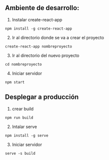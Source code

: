 ## Ambiente de desarrollo:

1. Instalar create-react-app
```
npm install -g create-react-app
```

2. Ir al directorio donde se va a crear el proyecto

```
create-react-app nombreproyecto
```

3. Ir al directorio del nuevo proyecto

```
cd nombreproyecto
```

4. Iniciar servidor
```
npm start
```

## Desplegar a producción

1. crear build
```
npm run build
```

2. Intalar serve

```
npm install -g serve
```

3. Iniciar servidor

```
serve -s build
```